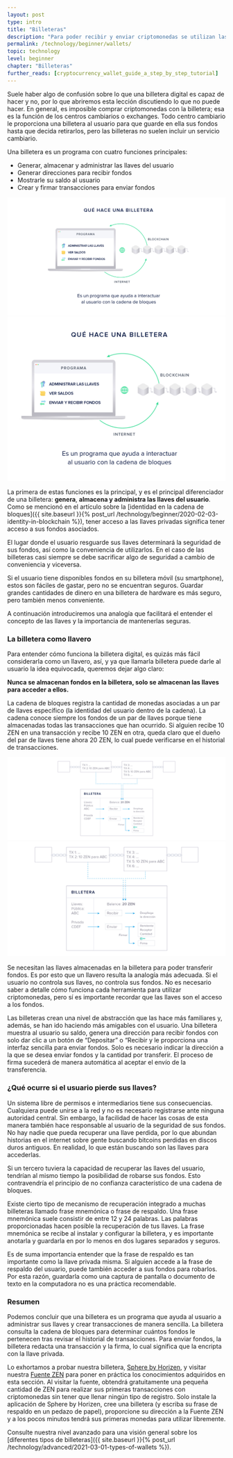 ```yaml
---
layout: post
type: intro
title: "Billeteras"
description: "Para poder recibir y enviar criptomonedas se utilizan las denominadas billeteras de criptomonedas. En este artículo se habla del funcionamiento de esta herramienta."
permalink: /technology/beginner/wallets/
topic: technology
level: beginner
chapter: "Billeteras"
further_reads: [cryptocurrency_wallet_guide_a_step_by_step_tutorial]
---
```


Suele haber algo de confusión sobre lo que una billetera digital es capaz de hacer y no, por lo que abriremos esta lección discutiendo lo que no puede hacer. En general, es imposible comprar criptomonedas con la billetera; esa es la función de los centros cambiarios o exchanges. Todo centro cambiario le proporciona una billetera al usuario para que guarde en ella sus fondos hasta que decida retirarlos, pero las billeteras no suelen incluir un servicio cambiario.

Una billetera es un programa con cuatro funciones principales:

 - Generar, almacenar y administrar las llaves del usuario
 - Generar direcciones para recibir fondos
 - Mostrarle su saldo al usuario
 - Crear y firmar transacciones para enviar fondos

![Wallet does in ES](/assets/post_files/technology/beginner/wallets/ES_wallet_does_D.jpg)
![Wallet does in ES](/assets/post_files/technology/beginner/wallets/ES_wallet_does_M.jpg)

La primera de estas funciones es la principal, y es el principal diferenciador de una billetera: __genera__, __almacena y administra las llaves del usuario__. Como se mencionó en el artículo sobre la  [identidad en la cadena de bloques]({{ site.baseurl }}{% post_url /technology/beginner/2020-02-03-identity-in-blockchain %}), tener acceso a las llaves privadas significa tener acceso a sus fondos asociados.

El lugar donde el usuario resguarde sus llaves determinará la seguridad de sus fondos, así como la conveniencia de utilizarlos. En el caso de las billeteras casi siempre se debe sacrificar algo de seguridad a cambio de conveniencia y viceversa.

Si el usuario tiene disponibles fondos en su billetera móvil (su smartphone), estos son fáciles de gastar, pero no se encuentran seguros. Guardar grandes cantidades de dinero en una billetera de hardware es más seguro, pero también menos conveniente. 

A continuación introduciremos una analogía que facilitará el entender el concepto de las llaves y la importancia de mantenerlas seguras.

### La billetera como llavero

Para entender cómo funciona la billetera digital, es quizás más fácil considerarla como un llavero, así, y ya que llamarla billetera puede darle al usuario la idea equivocada, queremos dejar algo claro:

**Nunca se almacenan fondos en la billetera, solo se almacenan las llaves para acceder a ellos.** 

La cadena de bloques registra la cantidad de monedas asociadas a un par de llaves específico (la identidad del usuario dentro de la cadena). La cadena conoce siempre los fondos de un par de llaves porque tiene almacenadas todas las transacciones que han ocurrido. Si alguien recibe 10 ZEN en una transacción y recibe 10 ZEN en otra, queda claro que el dueño del par de llaves tiene ahora 20 ZEN, lo cual puede verificarse en el historial de transacciones.

![Wallet in ES](/assets/post_files/technology/beginner/wallets/ES_wallet_D.jpg)
![Wallet in ES](/assets/post_files/technology/beginner/wallets/ES_wallet_M.jpg)

Se necesitan las llaves almacenadas en la billetera para poder transferir fondos. Es por esto que un llavero resulta la analogía más adecuada. Si el usuario no controla sus llaves, no controla sus fondos. No es necesario saber a detalle cómo funciona cada herramienta para utilizar criptomonedas, pero sí es importante recordar que las llaves son el acceso a los fondos.

Las billeteras crean una nivel de abstracción que las hace más familiares y, además, se han ido haciendo más amigables con el usuario. Una billetera muestra al usuario su saldo, genera una dirección para recibir fondos con solo dar clic a un botón de “Depositar” o “Recibir y le proporciona una interfaz sencilla para enviar fondos. Solo es necesario indicar la dirección a la que se desea enviar fondos y la cantidad por transferir. El proceso de firma sucederá de manera automática al aceptar el envío de la transferencia.

### ¿Qué ocurre si el usuario pierde sus llaves?

Un sistema libre de permisos e intermediarios tiene sus consecuencias. Cualquiera puede unirse a la red y no es necesario registrarse ante ninguna autoridad central. Sin embargo, la facilidad de hacer las cosas de esta manera también hace responsable al usuario de la seguridad de sus fondos. No hay nadie que pueda recuperar una llave perdida, por lo que abundan historias en el internet sobre gente buscando bitcoins perdidas en discos duros antiguos. En realidad, lo que están buscando son las llaves para accederlas. 

Si un tercero tuviera la capacidad de recuperar las llaves del usuario, tendrían al mismo tiempo la posibilidad de robarse sus fondos. Esto contravendría el principio de no confianza característico de una cadena de bloques.

Existe cierto tipo de mecanismo de recuperación integrado a muchas billeteras llamado frase mnemónica o frase de respaldo. Una frase mnemónica suele consistir de entre 12 y 24 palabras. Las palabras proporcionadas hacen posible la recuperación de tus llaves. La frase mnemónica se recibe al instalar y configurar la billetera, y es importante anotarla y guardarla en por lo menos en dos lugares separados y seguros.

Es de suma importancia entender que la frase de respaldo es tan importante como la llave privada misma. Si alguien accede a la frase de respaldo del usuario, puede también acceder a sus fondos para robarlos. Por esta razón, guardarla como una captura de pantalla o documento de texto en la computadora no es una práctica recomendable.

### Resumen

Podemos concluir que una billetera es un programa que ayuda al usuario a administrar sus llaves y crear transacciones de manera sencilla. La billetera consulta la cadena de bloques para determinar cuántos fondos le pertenecen tras revisar el historial de transacciones. Para enviar fondos, la billetera redacta una transacción y la firma, lo cual significa que la encripta con la llave privada.

Lo exhortamos a probar nuestra billetera, [Sphere by Horizen](https://www.horizen.global/es/wallets/), y visitar nuestra [Fuente ZEN](https://getzen.cash/) para poner en práctica los conocimientos adquiridos en esta sección. Al visitar la fuente, obtendrá gratuitamente una pequeña cantidad de ZEN para realizar sus primeras transacciones con criptomonedas sin tener que llenar ningún tipo de registro. Solo instale la aplicación de Sphere by Horizen, cree una billetera (y escriba su frase de respaldo en un pedazo de papel), proporcione su dirección a la Fuente ZEN y a los pocos minutos tendrá sus primeras monedas para utilizar libremente.

Consulte nuestra nivel avanzado para una visión general sobre los [diferentes tipos de billeteras]({{ site.baseurl }}{% post_url /technology/advanced/2021-03-01-types-of-wallets %}).